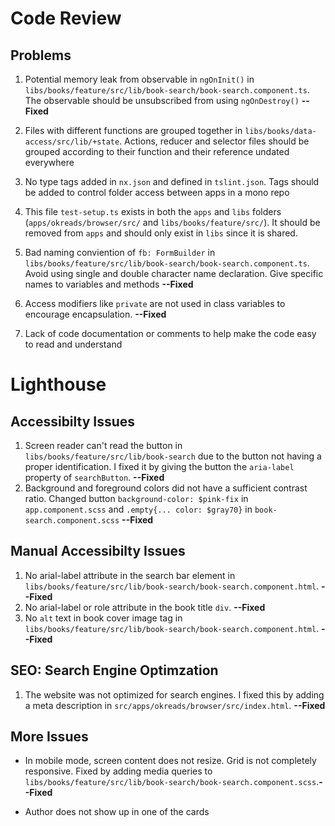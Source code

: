 
# Code Review

## Problems 
1. Potential memory leak from observable in `ngOnInit()` in `libs/books/feature/src/lib/book-search/book-search.component.ts`. The observable should be unsubscribed from using `ngOnDestroy()` **--Fixed**

2. Files with different functions are grouped together in `libs/books/data-access/src/lib/+state`. Actions, reducer and selector files should be grouped according to their function and their reference undated everywhere

3. No type tags added in `nx.json` and defined in `tslint.json`. Tags should be added to control folder access between apps in a mono repo

4. This file `test-setup.ts` exists in both the `apps` and `libs` folders (`apps/okreads/browser/src/` and `libs/books/feature/src/`). It should be removed from `apps` and    should only exist in `libs` since it is shared.

5. Bad naming conviention of `fb: FormBuilder` in `libs/books/feature/src/lib/book-search/book-search.component.ts`. Avoid using single and double character name declaration. Give specific names to variables and methods **--Fixed**

6. Access modifiers like `private` are not used in class variables to encourage encapsulation. **--Fixed**

7. Lack of code documentation or comments to help make the code easy to read and understand




# Lighthouse

## Accessibilty Issues
1. Screen reader can't read the button in `libs/books/feature/src/lib/book-search` due to the button not having a proper identification. I fixed it by giving the button the        `aria-label` property of `searchButton`. **--Fixed**
2. Background and foreground colors did not have a sufficient contrast ratio. 
    Changed button `background-color: $pink-fix` in `app.component.scss` and `.empty{... color: $gray70}` in `book-search.component.scss`  **--Fixed**

## Manual Accessibilty Issues
1. No arial-label attribute in the search bar element in `libs/books/feature/src/lib/book-search/book-search.component.html`. **--Fixed**
2. No arial-label or role attribute in the book title `div`. **--Fixed**
3. No `alt` text in book cover image tag in `libs/books/feature/src/lib/book-search/book-search.component.html`. **--Fixed**

## SEO: Search Engine Optimzation
1. The website was not optimized for search engines. I fixed this by adding a meta description in `src/apps/okreads/browser/src/index.html`. **--Fixed**

## More Issues
* In mobile mode, screen content does not resize. Grid is not completely responsive. 
    Fixed by adding media queries to `libs/books/feature/src/lib/book-search/book-search.component.scss`.**--Fixed**

* Author does not show up in one of the cards





